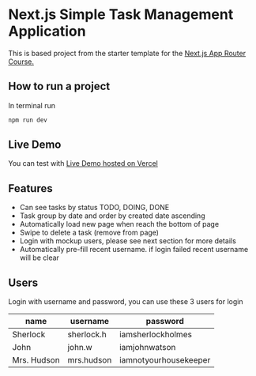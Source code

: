# Next.js Simple Task Management Application

This is based project from the starter template for the [Next.js App Router Course.](https://nextjs.org/learn)

## How to run a project

In terminal run

```bash
npm run dev
```

## Live Demo

You can test with [Live Demo hosted on Vercel](https://nextjs-task-manager-6gsqnq7u6-naveya-jintayas-projects.vercel.app)

## Features

- Can see tasks by status TODO, DOING, DONE
- Task group by date and order by created date ascending
- Automatically load new page when reach the bottom of page
- Swipe to delete a task (remove from page)
- Login with mockup users, please see next section for more details
- Automatically pre-fill recent username. if login failed recent username will be clear

## Users

Login with username and password, you can use these 3 users for login

| name | username | password |
| --- | --- | --- |
| Sherlock | sherlock.h | iamsherlockholmes |
| John | john.w | iamjohnwatson |
| Mrs. Hudson | mrs.hudson | iamnotyourhousekeeper |
